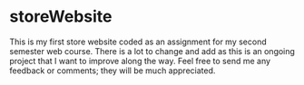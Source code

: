 # storeWebsite

This is my first store website coded as an assignment for my second semester web course. There is a lot to change and add as this is an ongoing project that I want to improve along the way. Feel free to send me any feedback or comments; they will be much appreciated.
